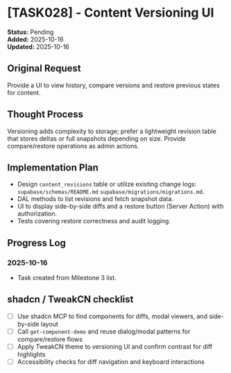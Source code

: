 # [TASK028] - Content Versioning UI

**Status:** Pending  
**Added:** 2025-10-16  
**Updated:** 2025-10-16

## Original Request

Provide a UI to view history, compare versions and restore previous states for content.

## Thought Process

Versioning adds complexity to storage; prefer a lightweight revision table that stores deltas or full snapshots depending on size. Provide compare/restore operations as admin actions.

## Implementation Plan

- Design `content_revisions` table or utilize existing change logs: `supabase/schemas/README.md` `supabase/migrations/migrations.md`.
- DAL methods to list revisions and fetch snapshot data.
- UI to display side-by-side diffs and a restore button (Server Action) with authorization.
- Tests covering restore correctness and audit logging.

## Progress Log

### 2025-10-16

- Task created from Milestone 3 list.

## shadcn / TweakCN checklist

- [ ] Use shadcn MCP to find components for diffs, modal viewers, and side-by-side layout
- [ ] Call `get-component-demo` and reuse dialog/modal patterns for compare/restore flows
- [ ] Apply TweakCN theme to versioning UI and confirm contrast for diff highlights
- [ ] Accessibility checks for diff navigation and keyboard interactions
